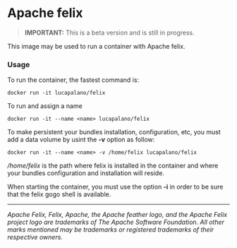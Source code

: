 Apache felix
===================

> **IMPORTANT:** This is a beta version and is still in progress.

This image may be used to run a container with Apache felix.

### Usage

To run the container, the fastest command is:
```
docker run -it lucapalano/felix
```
To run and assign a name
```
docker run -it --name <name> lucapalano/felix
```
To make persistent your bundles installation, configuration, etc, you must add a data volume by usint the **-v** option as follow:
```
docker run -it --name <name> -v /home/felix lucapalano/felix
```
*/home/felix* is the path where felix is installed in the container and where your bundles configuration and installation will reside.

When starting the container, you must use the option **-i** in order to be sure that the felix gogo shell is available.


----------
*Apache Felix, Felix, Apache, the Apache feather logo, and the Apache Felix project logo are trademarks of The Apache Software Foundation. All other marks mentioned may be trademarks or registered trademarks of their respective owners.*